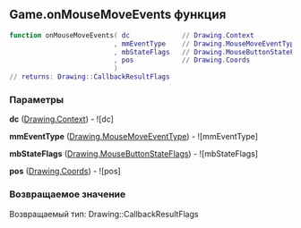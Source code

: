 ## Game.onMouseMoveEvents функция


```lua
function onMouseMoveEvents( dc             // Drawing.Context
                          , mmEventType    // Drawing.MouseMoveEventType
                          , mbStateFlags   // Drawing.MouseButtonStateFlags
                          , pos            // Drawing.Coords
                          )
// returns: Drawing::CallbackResultFlags
```


### Параметры

**dc** ([Drawing.Context](../Drawing/Context.md)) - ![dc]

**mmEventType** ([Drawing.MouseMoveEventType](../Drawing/MouseMoveEventType.md)) - ![mmEventType]

**mbStateFlags** ([Drawing.MouseButtonStateFlags](../Drawing/MouseButtonStateFlags.md)) - ![mbStateFlags]

**pos** ([Drawing.Coords](../Drawing/Coords.md)) - ![pos]

### Возвращаемое значение

Возвращаемый тип: Drawing::CallbackResultFlags


